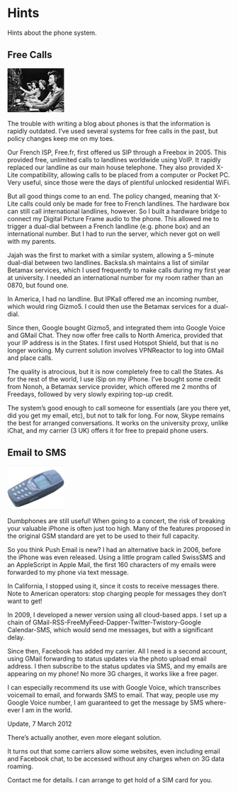# Hints
Hints about the phone system. 

## Free Calls
<img class="aligncenter" alt="Switchboard" src="https://raw.githubusercontent.com/peterburk/hints/master/switchboard.png" width="128">

The trouble with writing a blog about phones is that the information is rapidly outdated. I’ve used several systems for free calls in the past, but policy changes keep me on my toes.

Our French ISP, Free.fr, first offered us SIP through a Freebox in 2005. This provided free, unlimited calls to landlines worldwide using VoIP. It rapidly replaced our landline as our main house telephone. They also provided X-Lite compatibility, allowing calls to be placed from a computer or Pocket PC. Very useful, since those were the days of plentiful unlocked residential WiFi.

But all good things come to an end. The policy changed, meaning that X-Lite calls could only be made for free to French landlines. The hardware box can still call international landlines, however. So I built a hardware bridge to connect my Digital Picture Frame audio to the phone. This allowed me to trigger a dual-dial between a French landline (e.g. phone box) and an international number. But I had to run the server, which never got on well with my parents.

Jajah was the first to market with a similar system, allowing a 5-minute dual-dial between two landlines. Backsla.sh maintains a list of similar Betamax services, which I used frequently to make calls during my first year at university. I needed an international number for my room rather than an 0870, but found one.

In America, I had no landline. But IPKall offered me an incoming number, which would ring Gizmo5. I could then use the Betamax services for a dual-dial.

Since then, Google bought Gizmo5, and integrated them into Google Voice and GMail Chat. They now offer free calls to North America, provided that your IP address is in the States. I first used Hotspot Shield, but that is no longer working. My current solution involves VPNReactor to log into GMail and place calls.

The quality is atrocious, but it is now completely free to call the States. As for the rest of the world, I use iSip on my iPhone. I’ve bought some credit from Nonoh, a Betamax service provider, which offered me 2 months of Freedays, followed by very slowly expiring top-up credit.

The system’s good enough to call someone for essentials (are you there yet, did you get my email, etc), but not to talk for long. For now, Skype remains the best for arranged conversations. It works on the university proxy, unlike iChat, and my carrier (3 UK) offers it for free to prepaid phone users.



## Email to SMS
<img class="aligncenter" alt="Nokia" src="https://raw.githubusercontent.com/peterburk/hints/master/nokia.png" width="128">

Dumbphones are still useful! When going to a concert, the risk of breaking your valuable iPhone is often just too high. Many of the features proposed in the original GSM standard are yet to be used to their full capacity.

So you think Push Email is new? I had an alternative back in 2006, before the iPhone was even released. Using a little program called SwissSMS and an AppleScript in Apple Mail, the first 160 characters of my emails were forwarded to my phone via text message.

In California, I stopped using it, since it costs to receive messages there. Note to American operators: stop charging people for messages they don’t want to get!

In 2009, I developed a newer version using all cloud-based apps. I set up a chain of GMail-RSS-FreeMyFeed-Dapper-Twitter-Twistory-Google Calendar-SMS, which would send me messages, but with a significant delay.

Since then, Facebook has added my carrier. All I need is a second account, using GMail forwarding to status updates via the photo upload email address. I then subscribe to the status updates via SMS, and my emails are appearing on my phone! No more 3G charges, it works like a free pager.

I can especially recommend its use with Google Voice, which transcribes voicemail to email, and forwards SMS to email. That way, people use my Google Voice number, I am guaranteed to get the message by SMS where-ever I am in the world.

Update, 7 March 2012

There’s actually another, even more elegant solution.

It turns out that some carriers allow some websites, even including email and Facebook chat, to be accessed without any charges when on 3G data roaming.

Contact me for details. I can arrange to get hold of a SIM card for you.

